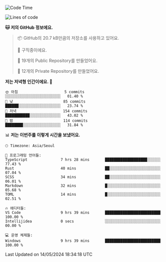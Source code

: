   <!--START_SECTION:waka-->
![Code Time](http://img.shields.io/badge/Code%20Time-578%20hrs%208%20mins-blue)

![Lines of code](https://img.shields.io/badge/%EC%A0%80%EB%8A%94%20%EC%97%AC%ED%83%9C%EA%B9%8C%EC%A7%80%20-274.6%20thousand%20%EC%A4%84%EC%9D%98%20%EC%BD%94%EB%93%9C%EB%A5%BC%20%EC%9E%91%EC%84%B1%ED%96%88%EC%96%B4%EC%9A%94.-blue)

**🐱 저의 GitHub 정보에요.** 

> 📦 GitHub의 20.7 kB만큼의 저장소를 사용하고 있어요. 
 > 
> 💼 구직중이에요.
 > 
> 📜 19개의 Public Repository를 만들었어요. 
 > 
> 🔑 12개의 Private Repository를 만들었어요. 
 > 
**저는 저녁형 인간이에요. 🦉** 

```text
🌞 아침                     5 commits           ░░░░░░░░░░░░░░░░░░░░░░░░░   01.40 % 
🌆 낮　                     85 commits          ██████░░░░░░░░░░░░░░░░░░░   23.74 % 
🌃 저녁                     154 commits         ███████████░░░░░░░░░░░░░░   43.02 % 
🌙 밤　                     114 commits         ████████░░░░░░░░░░░░░░░░░   31.84 % 
```


📊 **저는 이번주를 이렇게 시간을 보냈어요.** 

```text
🕑︎ Timezone: Asia/Seoul

💬 프로그래밍 언어들: 
TypeScript               7 hrs 28 mins       ███████████████████░░░░░░   77.43 % 
Rust                     40 mins             ██░░░░░░░░░░░░░░░░░░░░░░░   07.04 % 
SCSS                     34 mins             ██░░░░░░░░░░░░░░░░░░░░░░░   06.01 % 
Markdown                 32 mins             █░░░░░░░░░░░░░░░░░░░░░░░░   05.68 % 
TOML                     14 mins             █░░░░░░░░░░░░░░░░░░░░░░░░   02.51 % 

🔥 에디터들: 
VS Code                  9 hrs 39 mins       █████████████████████████   100.00 % 
Intellijidea             0 secs              ░░░░░░░░░░░░░░░░░░░░░░░░░   00.00 % 

💻 운영 체제들: 
Windows                  9 hrs 39 mins       █████████████████████████   100.00 % 
```


 Last Updated on 14/05/2024 18:34:18 UTC
<!--END_SECTION:waka-->
